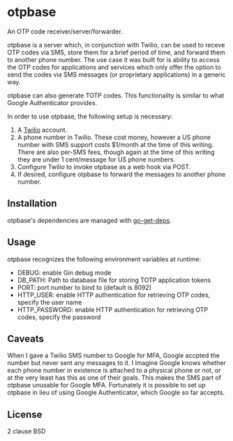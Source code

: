 # otpbase

An OTP code receiver/server/forwarder.

otpbase is a server which, in conjunction with Twilio,
can be used to receve OTP codes via SMS, store them for a brief period of
time, and forward them to another phone number.
The use case it was built for is ability to access the OTP codes
for applications and services which only offer the option to send the
codes via SMS messages (or proprietary applications) in a generic way.

otpbase can also generate TOTP codes. This functionality is similar to what
Google Authenticator provides.

In order to use otpbase, the following setup is necessary:

1. A [Twilio](https://www.twilio.com/) account.
2. A phone number in Twilio. These cost money, however a US phone number
with SMS support costs $1/month at the time of this writing.
There are also per-SMS fees, though again at the time of this writing
they are under 1 cent/message for US phone numbers.
3. Configure Twilio to invoke otpbase as a web hook via POST.
4. If desired, configure otpbase to forward the messages to another
phone number.

## Installation

otpbase's dependencies are managed with [go-get-deps](https://github.com/p/go-get-deps).

## Usage

otpbase recognizes the following environment variables at runtime:

- DEBUG: enable Gin debug mode
- DB_PATH: Path to database file for storing TOTP application tokens
- PORT: port number to bind to (default is 8092)
- HTTP_USER: enable HTTP authentication for retrieving OTP codes, specify
  the user name
- HTTP_PASSWORD: enable HTTP authentication for retrieving OTP codes, specify
  the password

## Caveats

When I gave a Twilio SMS number to Google for MFA, Google accpted the number
but never sent any messages to it. I imagine Google knows whether each phone
number in existence is attached to a physical phone or not, or at the very
least has this as one of their goals. This makes the SMS part of otpbase
unusable for Google MFA. Fortunately it is possible to set up otpbase
in lieu of using Google Authenticator, which Google so far accepts.

## License

2 clause BSD
